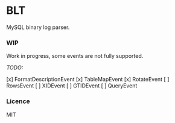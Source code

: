 # BLT

MySQL binary log parser.

### WIP

Work in progress, some events are not fully supported.

*TODO:*

[x] FormatDescriptionEvent
[x] TableMapEvent
[x] RotateEvent
[ ] RowsEvent
[ ] XIDEvent
[ ] GTIDEvent
[ ] QueryEvent

### Licence

MIT